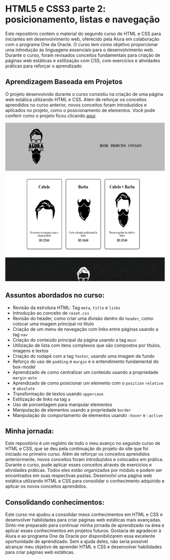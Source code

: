 # HTML5 e CSS3 parte 2: posicionamento, listas e navegação

Este repositório contém o material do segundo curso de HTML e CSS para iniciantes em desenvolvimento web, oferecido pela Alura em colaboração com o programa One da Oracle. O curso tem como objetivo proporcionar uma introdução às linguagens essenciais para o desenvolvimento web. Durante o curso, foram revisados conceitos fundamentais para criação de páginas web estáticas e estilização com CSS, com exercícios e atividades práticas para reforçar o aprendizado

## Aprendizagem Baseada em Projetos 

O projeto desenvolvido durante o curso consistiu na criação de uma página web estática utilizando HTML e CSS. Além de reforçar os conceitos aprendidos no curso anterior, novos conceitos foram introduzidos e aplicados no projeto, como o posicionamento de elementos. Você pode conferir como o projeto ficou clicando [aqui](https://emanoelcampos.github.io/html-css-2/).


<div align="center">
<img alt="página projeto" height="500" width="669" src="https://raw.githubusercontent.com/emanoelcampos/html-css-2/master/assets/img-readme.png">
 </div>


## Assuntos abordados no curso:

- Revisão da estrutura HTML: Tag `meta`, `title` e `links`
- Introdução ao conceito de `reset.css`
- Revisão do header, como criar uma divisão dentro do `header`, como colocar uma imagem principal no título
- Criação de um menu de navegação com links entre páginas usando a tag `nav`
- Criação do conteúdo principal da página usando a tag `main`
- Utilização de lista com itens complexos que são compostos por títulos, imagens e textos
- Criação do rodapé com a tag `footer`, usando uma imagem de fundo
- Reforço do uso de `padding` e `margin` e o entendimento fundamental do box-model
- Aprendizado de como centralizar um conteúdo usando a propriedade `margin` `auto`
- Aprendizado de como posicionar um elemento com o `position` `relative` e `absolute`
- Transformação de textos usando `uppercase`
- Estilização de links na tag `a`
- Uso de porcentagem para manipular elementos
- Manipulação de elementos usando a propriedade `border`
- Manipulação do comportamento de elementos usando `:hover` e `:active`

## Minha jornada:

Este repositório é um registro de todo o meu avanço no segundo curso de HTML e CSS, que se deu pela continuação do projeto do site que foi iniciado no primeiro curso. Além de reforçar os conceitos aprendidos anteriormente, novos conceitos foram introduzidos e colocados em prática. Durante o curso, pude aplicar esses conceitos através de exercícios e atividades práticas. Todos eles estão organizados por módulo e podem ser encontrados em suas respectivas pastas. Desenvolvi uma página web estática utilizando HTML e CSS para consolidar o conhecimento adquirido e aplicar os novos conceitos aprendidos.

## Consolidando conhecimentos:

Este curso me ajudou a consolidar meus conhecimentos em HTML e CSS e desenvolver habilidades para criar páginas web estáticas mais avançadas. Sinto-me preparado para continuar minha jornada de aprendizado na área e aplicar esses conhecimentos em projetos futuros. Gostaria de agradecer à Alura e ao programa One da Oracle por disponibilizarem essa excelente oportunidade de aprendizado. Sem a ajuda deles, não seria possível alcançar meu objetivo de aprender HTML e CSS e desenvolver habilidades para criar páginas web estáticas.
